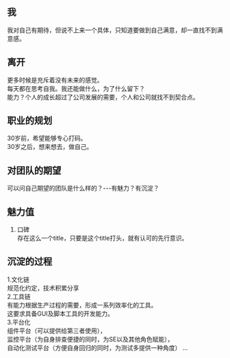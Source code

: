 
## 我
我对自己有期待，但说不上来一个具体，只知道要做到自己满意，却一直找不到满意感。        

## 离开  
更多时候是充斥着没有未来的感觉。  
每天都在思考自我。我还能做什么，为了什么留下？  
能力？个人的成长超过了公司发展的需要，个人和公司就找不到契合点。        
     
## 职业的规划  
30岁前，希望能够专心打码。       
30岁之后，想来想去，做自己。  

## 对团队的期望   
可以问自己期望的团队是什么样的？---有魅力？有沉淀？               
## 魅力值
1. 口碑          
存在这么一个title，只要是这个title打头，就有认可的先行意识。        

## 沉淀的过程        
1.文化链    
规范化约定，技术积累分享                          
2.工具链  
有能力根据生产过程的需要，形成一系列效率化的工具。     
这要求具备GUI及脚本工具的开发能力。     
3.平台化   
组件平台（可以提供给第三者使用），        
监控平台（为自身排查便捷的同时，为SE以及其他角色赋能），        
自动化测试平台（方便自身回归的同时，为测试多提供一种角度） 
...    
   
   